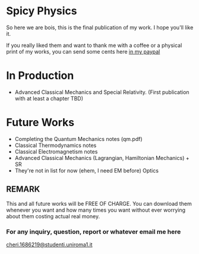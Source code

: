 # Spicy Physics
So here we are bois, this is the final publication of my work. I hope you'll like it.

If you really liked them and want to thank me with a coffee or a physical print of my works, you can send some cents here [in my paypal](https://www.paypal.me/birrabenzina)

# In Production
* Advanced Classical Mechanics and Special Relativity. (First publication with at least a chapter TBD)

# Future Works
* Completing the Quantum Mechanics notes (qm.pdf)
* Classical Thermodynamics notes
* Classical Electromagnetism notes
* Advanced Classical Mechanics (Lagrangian, Hamiltonian Mechanics) + SR
* They're not in list for now (ehem, I need EM before) Optics

## REMARK
This and all future works will be FREE OF CHARGE. You can download them whenever you want and how many times you want without ever worrying about them costing actual real money.

### For any inquiry, question, report or whatever email me here 
<cheri.1686219@studenti.uniroma1.it>
